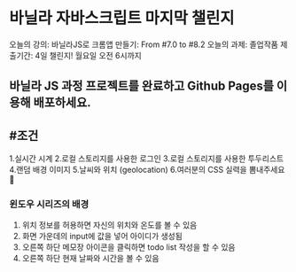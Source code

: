 # 바닐라 자바스크립트 마지막 챌린지

 오늘의 강의: 바닐라JS로 크롬앱 만들기: From #7.0 to #8.2
 오늘의 과제: 졸업작품
 제출기간: 4일 챌린지! 월요일 오전 6시까지

## 바닐라 JS 과정 프로젝트를 완료하고 Github Pages를 이용해 배포하세요.
## #조건
 1.실시간 시계
 2.로컬 스토리지를 사용한 로그인
 3.로컬 스토리지를 사용한 투두리스트
 4.랜덤 배경 이미지
 5.날씨와 위치 (geolocation)
 6.여러분의 CSS 실력을 뽐내주세요💖

 ### 윈도우 시리즈의 배경 
 
  1. 위치 정보를 허용하면 자신의 위치와 온도를 볼 수 있음
  2. 화면 가운데의 input에 값을 넣어 아이디가 생성됨
  3. 오른쪽 하단 메모장 아이콘을 클릭하면 todo list 작성을 할 수 있음
  4. 오른쪽 하단 현재 날짜와 시간을 볼 수 있음
